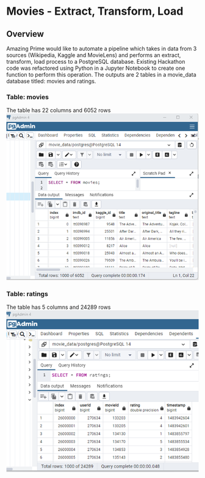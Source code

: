 # Movies - Extract, Transform, Load

## Overview

Amazing Prime would like to automate a pipeline which takes in data from 3 sources (Wikipedia, Kaggle and MovieLens) and performs an extract, transform, load process to a PostgreSQL database.  Existing Hackathon code was refactored using Python in a Jupyter Notebook to create one function to perform this operation.  The outputs are 2 tables in a movie_data database titled:  movies and ratings.

### Table: movies
The table has 22 columns and 6052 rows
![movies](https://github.com/lnshewmo/Movies-ETL/blob/main/movies%20query.png)

### Table: ratings
The table has 5 columns and 24289 rows
![ratings](https://github.com/lnshewmo/Movies-ETL/blob/main/ratings%20query.png)
